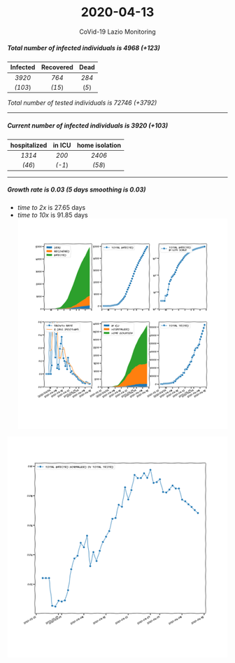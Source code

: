 <div align='center'>

# 2020-04-13
CoVid-19 Lazio Monitoring
</div>

##### Total number of infected individuals is 4968 (+123)
Infected | Recovered | Dead
:---: | :---: | :---:
*3920* | *764* | *284*
*(103*) | *(15*) | (*5*)

*Total number of tested individuals is 72746 (+3792)*
***
##### Current number of infected individuals is 3920 (+103)
hospitalized | in ICU | home isolation
:---: | :---: | :---:
*1314* |*200* |*2406*
*(46*) |*(-1*) |*(58*)
***
##### Growth rate is 0.03 (5 days smoothing is 0.03)
- *time to 2x* is 27.65 days
- *time to 10x* is 91.85 days
![stats][stats]

![infected_normalized][infected_normalized]

[stats]: stats_Lazio.png
[infected_normalized]: infected_normalized_Lazio.png

